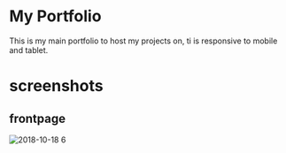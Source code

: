 # My Portfolio

This is my main portfolio to host my projects on, ti is responsive to mobile and tablet.

# screenshots

## frontpage

![2018-10-18 6](https://user-images.githubusercontent.com/42116608/47179566-4d095a80-d316-11e8-8e06-896ec4c62cb7.png)

